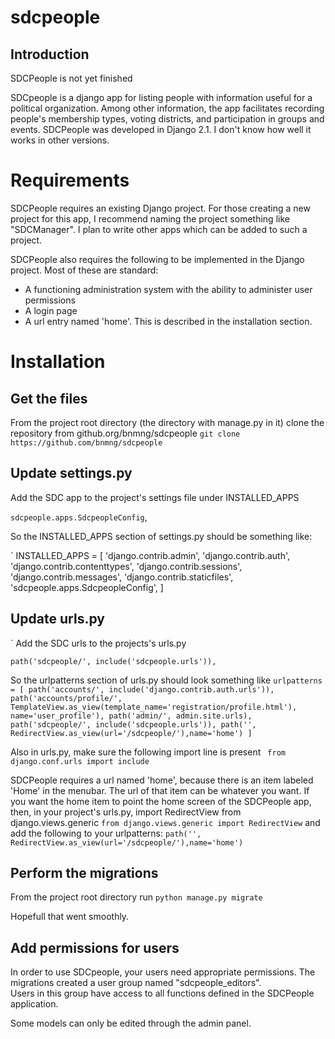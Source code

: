# sdcpeople

## Introduction

SDCPeople is not yet finished

SDCpeople is a django app for listing people with information useful for a political organization.  Among other information, the app facilitates 
recording people's membership types, voting districts, and participation in groups and events.  SDCPeople was developed in Django 2.1.  I don't know how well it works
in other versions.

# Requirements

SDCPeople requires an existing Django project.  For those creating a new project for this app, I recommend naming the project something like "SDCManager".  I plan to 
write other apps which can be added to such a project.  

SDCPeople also requires the following to be implemented in the Django project.  Most of these are standard:

+ A functioning administration system with the ability to administer user permissions
+ A login page
+ A url entry named 'home'.  This is described in the installation section.

# Installation

## Get the files

From the project root directory (the directory with manage.py in it) clone the repository from github.org/bnmng/sdcpeople
`git clone https://github.com/bnmng/sdcpeople`

## Update settings.py

Add the SDC app to the project's settings file under INSTALLED_APPS

`sdcpeople.apps.SdcpeopleConfig`,

So the INSTALLED_APPS section of settings.py should be something like:

`
INSTALLED_APPS = [
    'django.contrib.admin',
    'django.contrib.auth',
    'django.contrib.contenttypes',
    'django.contrib.sessions',
    'django.contrib.messages',
    'django.contrib.staticfiles',
    'sdcpeople.apps.SdcpeopleConfig',
]

## Update urls.py

`
Add the SDC urls to the projects's urls.py

`path('sdcpeople/', include('sdcpeople.urls')),`

So the urlpatterns section of urls.py should look something like
`
urlpatterns = [
    path('accounts/', include('django.contrib.auth.urls')),
    path('accounts/profile/', TemplateView.as_view(template_name='registration/profile.html'), name='user_profile'),
    path('admin/', admin.site.urls),
    path('sdcpeople/', include('sdcpeople.urls')),
    path('', RedirectView.as_view(url='/sdcpeople/'),name='home')
]
`

Also in urls.py, make sure the following import line is present
` from django.conf.urls import include`

SDCPeople requires a url named 'home', because there is an item labeled 'Home' in the menubar.  The url of that item can be whatever you want.  If you want  the home 
item to point the home screen of the SDCPeople app, then, in your project's urls.py,  import RedirectView from django.views.generic
`from django.views.generic import RedirectView`
and add the following to your urlpatterns:
`path('', RedirectView.as_view(url='/sdcpeople/'),name='home')`

## Perform the migrations

From the project root directory run
`python manage.py migrate`

Hopefull that went smoothly.  

## Add permissions for users

In order to use SDCpeople, your users need appropriate permissions.  The migrations created a user group named "sdcpeople_editors".  
Users in this group have access to all functions defined in the SDCPeople application.  

Some models can only be edited through the admin panel.  


